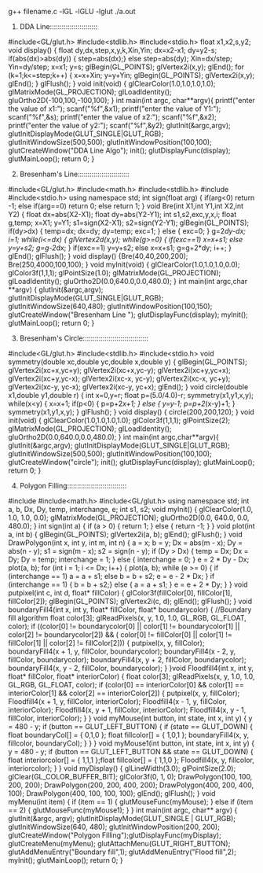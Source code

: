 g++ filename.c -lGL -lGLU -lglut
./a.out

1) DDA Line::::::::::::::::::::::::

#include<GL/glut.h>
#include<stdlib.h>
#include<stdio.h>
float x1,x2,s,y2;
void display()
{
float dy,dx,step,x,y,k,Xin,Yin;
dx=x2-x1;
dy=y2-s;
if(abs(dx)>abs(dy))
{
step=abs(dx);}
else
step=abs(dy);
Xin=dx/step;
Yin=dy/step;
x=x1;
y=s;
glBegin(GL_POINTS);
glVertex2i(x,y);
glEnd();
for (k=1;k<=step;k++)
{
   x=x+Xin;
   y=y+Yin;
glBegin(GL_POINTS);
glVertex2i(x,y);
glEnd();
}
  glFlush();
}
void init(void)
{
glClearColor(1.0,1.0,1.0,1.0);
glMatrixMode(GL_PROJECTION);
glLoadIdentity();
gluOrtho2D(-100,100,-100,100);
} 
int main(int argc, char**argv){
printf("enter the value of x1:");
scanf("%f",&x1);
printf("enter the value of Y1:");
scanf("%f",&s);
printf("enter the value of x2:");
scanf("%f",&x2);
printf("enter the value of y2:");
scanf("%f",&y2);
glutInit(&argc,argv);
glutInitDisplayMode(GLUT_SINGLE|GLUT_RGB);
glutInitWindowSize(500,500);
glutInitWindowPosition(100,100);
glutCreateWindow("DDA Line Algo");
init();
glutDisplayFunc(display);
glutMainLoop();
return 0;
}


2) Bresenham's Line::::::::::::::::::::::::::

#include<GL/glut.h>
#include<math.h>
#include<stdlib.h>
#include<iostream>
#include<stdio.h>
using namespace std;
int sign(float arg)
{
if(arg<0)
return -1;
else if(arg==0)
return 0;
else
return 1;
}
void Bre(int X1,int Y1,int X2,int Y2)
{
float dx=abs(X2-X1);
float dy=abs(Y2-Y1);
int s1,s2,exc,y,x,i;
float g,temp;
x=X1;
y=Y1;
s1=sign(X2-X1);
s2=sign(Y2-Y1);
glBegin(GL_POINTS);
if(dy>dx)
{
temp=dx;
dx=dy;
dy=temp;
exc=1;
}
else
{
exc=0;
}
g=2*dy-dx;
i=1;
while(i<=dx)
{
glVertex2d(x,y);
while(g>=0)
{
if(exc==1)
x=x+s1;
else
y=y+s2;
g=g-2*dx;
}
if(exc==1)
y=y+s2;
else
x=x+s1;
g=g+2*dy;
i++;
}
glEnd();
glFlush();
}
void display()
{Bre(40,40,200,200);
Bre(250,4000,100,100);
}
void myInit(void)
{
glClearColor(1.0,1.0,1.0,0.0);
glColor3f(1,1,1);
glPointSize(1.0);
glMatrixMode(GL_PROJECTION);
glLoadIdentity();
gluOrtho2D(0.0,640.0,0.0,480.0);
}
int main(int argc,char **argv)
{
glutInit(&argc,argv);
glutInitDisplayMode(GLUT_SINGLE|GLUT_RGB);
glutInitWindowSize(640,480);
glutInitWindowPosition(100,150);
glutCreateWindow("Bresenham Line ");
glutDisplayFunc(display);
myInit();
glutMainLoop();
return 0;
}
      

3) Bresenham's Circle:::::::::::::::::::::::::::::::::

#include<GL/glut.h>
#include<stdlib.h>
#include<stdio.h>
void symmetry(double xc,double yc,double x,double y)
{
glBegin(GL_POINTS);
glVertex2i(xc+x,yc+y);
glVertex2i(xc+x,yc-y);
glVertex2i(xc+y,yc+x);
glVertex2i(xc+y,yc-x);
glVertex2i(xc-x, yc-y);
glVertex2i(xc-x, yc+y);
glVertex2i(xc-y, yc-x);
glVertex2i(xc-y, yc+x);
glEnd();
}
void circle(double x1,double y1,double r)
{
int x=0,y=r;
float p=(5.0/4.0)-r;
symmetry(x1,y1,x,y);
while(x<y)
{
x=x+1;
if(p<0)
{
p=p+2*x+1;
}
else
{
y=y-1;
p=p+2*(x-y)+1;
}
symmetry(x1,y1,x,y);
}
glFlush();
}
void display()
{
circle(200,200,120);
}
void init(void)
{
glClearColor(1.0,1.0,1.0,1.0);
glColor3f(1,1,1);
glPointSize(2);
glMatrixMode(GL_PROJECTION);
glLoadIdentity();
gluOrtho2D(0.0,640.0,0.0,480.0);
}
int main(int argc,char**argv){
glutInit(&argc,argv);
glutInitDisplayMode(GLUT_SINGLE|GLUT_RGB);
glutInitWindowSize(500,500);
glutInitWindowPosition(100,100);
glutCreateWindow("circle");
init();
glutDisplayFunc(display);
glutMainLoop();
return 0;
}


4) Polygon Filling::::::::::::::::::::::::::::::

#include<iostream>
#include<math.h>
#include<GL/glut.h>
using namespace std;
int a, b, Dx, Dy, temp, interchange, e;
int s1, s2;
void myInit() {
glClearColor(1.0, 1.0, 1.0, 0.0);
glMatrixMode(GL_PROJECTION);
gluOrtho2D(0.0, 640.0, 0.0, 480.0);
}
int sign(int a) {
if (a > 0) {
return 1;
}
else {
return -1;
}
}
void plot(int a, int b) {
glBegin(GL_POINTS);
glVertex2i(a, b);
glEnd();
glFlush();
}
void DrawPolygon(int x, int y, int m, int n) {
a = x; b = y;
Dx = abs(m - x);
Dy = abs(n - y);
s1 = sign(m - x);
s2 = sign(n - y);
if (Dy > Dx) {
temp = Dx;
Dx = Dy;
Dy = temp;
interchange = 1;
}
else {
interchange = 0;
}
e = 2 * Dy - Dx;
plot(a, b);
for (int i = 1; i <= Dx; i++) {
plot(a, b);
while (e >= 0) {
if (interchange == 1)
a = a + s1;
else
b = b + s2;
e = e - 2 * Dx;
}
if (interchange == 1) {
b = b + s2;}
else {
a = a + s1;
}
e = e + 2 * Dy;
}
}
void putpixel(int c, int d, float* fillColor) {
glColor3f(fillColor[0], fillColor[1], fillColor[2]);
glBegin(GL_POINTS);
glVertex2i(c, d);
glEnd();
glFlush();
}
void boundaryFill4(int x, int y, float* fillColor, float* boundarycolor) { //Boundary fill algorithm
float color[3];
glReadPixels(x, y, 1.0, 1.0, GL_RGB, GL_FLOAT, color);
if ((color[0] != boundarycolor[0] || color[1] != boundarycolor[1] || color[2] !=
boundarycolor[2]) && (
color[0] != fillColor[0] || color[1] != fillColor[1] || color[2] != fillColor[2])) {
putpixel(x, y, fillColor);
boundaryFill4(x + 1, y, fillColor, boundarycolor);
boundaryFill4(x - 2, y, fillColor, boundarycolor);
boundaryFill4(x, y + 2, fillColor, boundarycolor);
boundaryFill4(x, y - 2, fillColor, boundarycolor);
}
}void Floodfill4(int x, int y, float* fillColor, float* interiorColor) {
float color[3];
glReadPixels(x, y, 1.0, 1.0, GL_RGB, GL_FLOAT, color);
if (color[0] == interiorColor[0] && color[1] == interiorColor[1] && color[2] == interiorColor[2]) {
putpixel(x, y, fillColor);
Floodfill4(x + 1, y, fillColor, interiorColor);
Floodfill4(x - 1, y, fillColor, interiorColor);
Floodfill4(x, y + 1, fillColor, interiorColor);
Floodfill4(x, y - 1, fillColor, interiorColor);
}
}
void myMouse(int button, int state, int x, int y) {
y = 480 - y;
if (button == GLUT_LEFT_BUTTON)
{
if (state == GLUT_DOWN)
{
float boundaryCol[] = { 0,1,0 };
float fillcolor[] = { 1,0,1 };
boundaryFill4(x, y, fillcolor, boundaryCol);
}
}
}
void myMouse1(int button, int state, int x, int y) {
y = 480 - y;
if (button == GLUT_LEFT_BUTTON && state == GLUT_DOWN) {
float interiorcolor[] = { 1,1,1 };float fillcolor[] = { 1,1,0 };
Floodfill4(x, y, fillcolor, interiorcolor);
}
}
void myDisplay() {
glLineWidth(3.0); glPointSize(2.0);
glClear(GL_COLOR_BUFFER_BIT); glColor3f(0, 1, 0);
DrawPolygon(100, 100, 200, 200);
DrawPolygon(200, 200, 400, 200);
DrawPolygon(400, 200, 400, 100);
DrawPolygon(400, 100, 100, 100); glEnd();
glFlush();
}
void myMenu(int item) {
if (item == 1) {
glutMouseFunc(myMouse);
}
else if (item == 2) {
glutMouseFunc(myMouse1);
}
}
int main(int argc, char** argv) {
glutInit(&argc, argv);
glutInitDisplayMode(GLUT_SINGLE | GLUT_RGB);
glutInitWindowSize(640, 480);
glutInitWindowPosition(200, 200);
glutCreateWindow("Polygon Filling");glutDisplayFunc(myDisplay);
glutCreateMenu(myMenu);
glutAttachMenu(GLUT_RIGHT_BUTTON);
glutAddMenuEntry("Boundary fill",1);
glutAddMenuEntry("Flood fill",2);
myInit();
glutMainLoop();
return 0;
}
